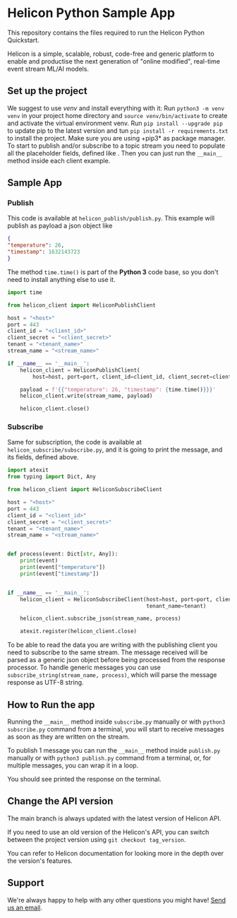 # Helicon Python Sample App
This repository contains the files required to run the Helicon Python Quickstart.

Helicon is a simple, scalable, robust, code-free and generic platform to enable and productise the next generation of "online modified", real-time event stream ML/AI models.

## Set up the project

We suggest to use *venv* and install everything with it: Run `python3 -m venv venv` in your project home directory and `source venv/bin/activate` to create and activate the virtual environment venv.
Run `pip install --upgrade pip` to update pip to the latest version and tun `pip install -r requirements.txt` to install the project.
Make sure you are using +pip3* as package manager.
To start to publish and/or subscribe to a topic stream you need to populate all the placeholder fields, defined like <placeholder>.
Then you can just run the `__main__` method inside each client example.

## Sample App

### Publish

This code is available at `helicon_publish/publish.py`. This example will publish as payload a json object like
```json
{
"temperature": 26,
"timestamp": 1632143723
}
```
The method `time.time()` is part of the __Python 3__ code base, so you don't need to install anything else to use it.
```python
import time

from helicon_client import HeliconPublishClient

host = "<host>"
port = 443
client_id = "<client_id>"
client_secret = "<client_secret>"
tenant = "<tenant_name>"
stream_name = "<stream_name>"

if __name__ == '__main__':
    helicon_client = HeliconPublishClient(
        host=host, port=port, client_id=client_id, client_secret=client_secret, tenant_name=tenant)

    payload = f'{{"temperature": 26, "timestamp": {time.time()}}}'
    helicon_client.write(stream_name, payload)

    helicon_client.close()
```
### Subscribe
Same for subscription, the code is available at `helicon_subscribe/subscribe.py`, and it is going to print the message, and its fields, defined above.
```python
import atexit
from typing import Dict, Any

from helicon_client import HeliconSubscribeClient

host = "<host>"
port = 443
client_id = "<client_id>"
client_secret = "<client_secret>"
tenant = "<tenant_name>"
stream_name = "<stream_name>"


def process(event: Dict[str, Any]):
    print(event)
    print(event["temperature"])
    print(event["timestamp"])


if __name__ == '__main__':
    helicon_client = HeliconSubscribeClient(host=host, port=port, client_id=client_id, client_secret=client_secret,
                                            tenant_name=tenant)

    helicon_client.subscribe_json(stream_name, process)

    atexit.register(helicon_client.close)
```
To be able to read the data you are writing with the publishing client you need to subscribe to the same stream.
The message received will be parsed as a generic json object before being processed from the response processor.
To handle generic messages you can use `subscribe_string(stream_name, process)`, which will parse the message response as UTF-8 string.

## How to Run the app

Running the `__main__` method inside `subscribe.py` manually or with `python3 subscribe.py` command from a terminal, you will start to receive messages as soon as they are written on the stream.

To publish 1 message you can run the `__main__` method inside `publish.py` manually or with `python3 publish.py` command from a terminal, or, for multiple messages, you can wrap it in a loop.

You should see printed the response on the terminal.

## Change the API version

The main branch is always updated with the latest version of Helicon API.

If you need to use an old version of the Helicon's API, you can switch between the project version using `git checkout tag_version`.

You can refer to Helicon documentation for looking more in the depth over the version's features.

## Support

We're always happy to help with any other questions you might have! [Send us an email](mailto:support@radicalbit.io).
